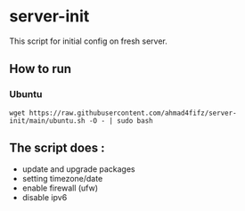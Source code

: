 # server-init

This script for initial config on fresh server.

## How to run

### Ubuntu

```
wget https://raw.githubusercontent.com/ahmad4fifz/server-init/main/ubuntu.sh -O - | sudo bash
```

## The script does :
- update and upgrade packages
- setting timezone/date
- enable firewall (ufw)
- disable ipv6

